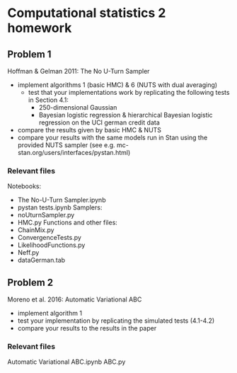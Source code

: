 # Computational statistics 2 homework

## Problem 1
Hoffman & Gelman 2011: The No U-Turn Sampler
* implement algorithms 1 (basic HMC) & 6 (NUTS with dual averaging)
   * test that your implementations work by replicating the following tests in Section 4.1:
      * 250-dimensional Gaussian
      * Bayesian logistic regression & hierarchical Bayesian logistic regression on the UCI german credit data
* compare the results given by basic HMC & NUTS
* compare your results with the same models run in Stan using the provided NUTS sampler (see e.g. mc-stan.org/users/interfaces/pystan.html)
        
### Relevant files
Notebooks:
* The No-U-Turn Sampler.ipynb
* pystan tests.ipynb
Samplers:
* noUturnSampler.py
* HMC.py
Functions and other files:
* ChainMix.py
* ConvergenceTests.py
* LikelihoodFunctions.py
* Neff.py
* dataGerman.tab

## Problem 2
Moreno et al. 2016: Automatic Variational ABC
* implement algorithm 1
* test your implementation by replicating the simulated tests (4.1-4.2)
* compare your results to the results in the paper
    
### Relevant files
Automatic Variational ABC.ipynb
ABC.py
